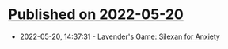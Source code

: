 # [Published on 2022-05-20](index.md)

* [2022-05-20, 14:37:31](https://news.ycombinator.com/item?id=31448044) - [Lavender's Game: Silexan for Anxiety](https://astralcodexten.substack.com/p/lavenders-game-silexan-for-anxiety)
